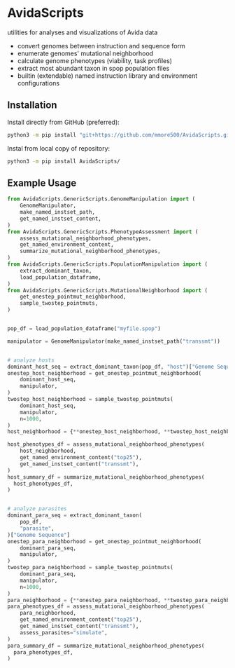# AvidaScripts

utilities for analyses and visualizations of Avida data
- convert genomes between instruction and sequence form
- enumerate genomes' mutational neighborhood
- calculate genome phenotypes (viability, task profiles)
- extract most abundant taxon in spop population files
- builtin (extendable) named instruction library and environment configurations

## Installation
Install directly from GitHub (preferred):
```bash
python3 -m pip install "git+https://github.com/mmore500/AvidaScripts.git@v0.9.1#egg=AvidaScripts"
```

Instal from local copy of repository:
```bash
python3 -m pip install AvidaScripts/
```

## Example Usage

```python
from AvidaScripts.GenericScripts.GenomeManipulation import (
    GenomeManipulator,
    make_named_instset_path,
    get_named_instset_content,
)
from AvidaScripts.GenericScripts.PhenotypeAssessment import (
    assess_mutational_neighborhood_phenotypes,
    get_named_environment_content,
    summarize_mutational_neighborhood_phenotypes,
)
from AvidaScripts.GenericScripts.PopulationManipulation import (
    extract_dominant_taxon,
    load_population_dataframe,
)
from AvidaScripts.GenericScripts.MutationalNeighborhood import (
    get_onestep_pointmut_neighborhood,
    sample_twostep_pointmuts,
)


pop_df = load_population_dataframe("myfile.spop")

manipulator = GenomeManipulator(make_named_instset_path("transsmt"))


# analyze hosts
dominant_host_seq = extract_dominant_taxon(pop_df, "host")["Genome Sequence"]
onestep_host_neighborhood = get_onestep_pointmut_neighborhood(
    dominant_host_seq,
    manipulator,
)
twostep_host_neighborhood = sample_twostep_pointmuts(
    dominant_host_seq,
    manipulator,
    n=1000,
)
host_neighborhood = {**onestep_host_neighborhood, **twostep_host_neighborhood}

host_phenotypes_df = assess_mutational_neighborhood_phenotypes(
    host_neighborhood,
    get_named_environment_content("top25"),
    get_named_instset_content("transsmt"),
)
host_summary_df = summarize_mutational_neighborhood_phenotypes(
  host_phenotypes_df,
)


# analyze parasites
dominant_para_seq = extract_dominant_taxon(
    pop_df,
    "parasite",
)["Genome Sequence"]
onestep_para_neighborhood = get_onestep_pointmut_neighborhood(
    dominant_para_seq,
    manipulator,
)
twostep_para_neighborhood = sample_twostep_pointmuts(
    dominant_para_seq,
    manipulator,
    n=1000,
)
para_neighborhood = {**onestep_para_neighborhood, **twostep_para_neighborhood}
para_phenotypes_df = assess_mutational_neighborhood_phenotypes(
    para_neighborhood,
    get_named_environment_content("top25"),
    get_named_instset_content("transsmt"),
    assess_parasites="simulate",
)
para_summary_df = summarize_mutational_neighborhood_phenotypes(
  para_phenotypes_df,
)
```
